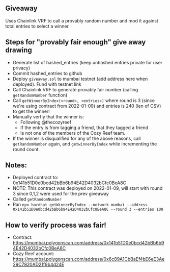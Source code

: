 ## Giveaway 

Uses Chainlink VRF to call a provably random number and mod it against total entries to select a winner

## Steps for "provably fair enough" give away drawing
- Generate list of hashed_entries (keep unhashed entries private for user privacy)
- Commit hashed_entries to github
- Deploy `giveaway.sol` to mumbai testnet (add address here when deployed). Fund with testnet link
- Call Chainlink VRF to generate provably fair number (calling `getRandomNumber` function)
- Call `getWinnerByIndex(<round>, <entries>)` where round is 3 (since we're using contract from 2022-01-09) and entries is 240 (len of CSV) to get the winner!
- Manually verfiy that the winner is:
	- Following @thecozyreef
	- If the entry is from tagging a friend, that they tagged a friend
	- Is not one of the members of the Cozy Reef team.
- If the winner is disqualified for any of the above reasons, call `getRandomNumber` again, and `getwinnerByIndex` while incrementing the round count.


## Notes:
- Deployed contract to: 0x141b51D0e0bcd42bBb6b94E42D4032bCfc0BeA8C
- NOTE: This contract was deployed on 2022-01-09, will start with round 3 since 0,1,2 were used for the prev giveaway
- Called `getRandomNumber`
- Ran `npx hardhat getWinnerByIndex --network mumbai --address 0x141b51D0e0bcd42bBb6b94E42D4032bCfc0BeA8C --round 3 --entries 100` 



## How to verify process was fair!

- Contract: https://mumbai.polygonscan.com/address/0x141b51D0e0bcd42bBb6b94E42D4032bCfc0BeA8C
- Cozy Reef account: https://mumbai.polygonscan.com/address/0x6c89A1CbBaEf4bE6eE3Ae29C7920AD21f9b4d24E